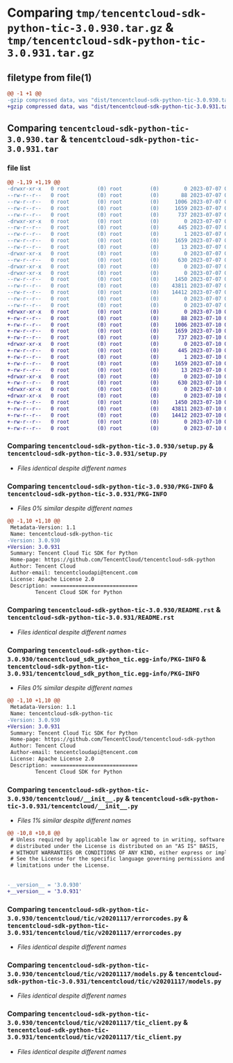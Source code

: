 # Comparing `tmp/tencentcloud-sdk-python-tic-3.0.930.tar.gz` & `tmp/tencentcloud-sdk-python-tic-3.0.931.tar.gz`

## filetype from file(1)

```diff
@@ -1 +1 @@
-gzip compressed data, was "dist/tencentcloud-sdk-python-tic-3.0.930.tar", last modified: Fri Jul  7 00:34:05 2023, max compression
+gzip compressed data, was "dist/tencentcloud-sdk-python-tic-3.0.931.tar", last modified: Mon Jul 10 00:54:24 2023, max compression
```

## Comparing `tencentcloud-sdk-python-tic-3.0.930.tar` & `tencentcloud-sdk-python-tic-3.0.931.tar`

### file list

```diff
@@ -1,19 +1,19 @@
-drwxr-xr-x   0 root         (0) root         (0)        0 2023-07-07 00:34:05.000000 tencentcloud-sdk-python-tic-3.0.930/
--rw-r--r--   0 root         (0) root         (0)       88 2023-07-07 00:34:05.000000 tencentcloud-sdk-python-tic-3.0.930/setup.cfg
--rw-r--r--   0 root         (0) root         (0)     1006 2023-07-07 00:34:05.000000 tencentcloud-sdk-python-tic-3.0.930/setup.py
--rw-r--r--   0 root         (0) root         (0)     1659 2023-07-07 00:34:05.000000 tencentcloud-sdk-python-tic-3.0.930/PKG-INFO
--rw-r--r--   0 root         (0) root         (0)      737 2023-07-07 00:34:05.000000 tencentcloud-sdk-python-tic-3.0.930/README.rst
-drwxr-xr-x   0 root         (0) root         (0)        0 2023-07-07 00:34:05.000000 tencentcloud-sdk-python-tic-3.0.930/tencentcloud_sdk_python_tic.egg-info/
--rw-r--r--   0 root         (0) root         (0)      445 2023-07-07 00:34:05.000000 tencentcloud-sdk-python-tic-3.0.930/tencentcloud_sdk_python_tic.egg-info/SOURCES.txt
--rw-r--r--   0 root         (0) root         (0)        1 2023-07-07 00:34:05.000000 tencentcloud-sdk-python-tic-3.0.930/tencentcloud_sdk_python_tic.egg-info/dependency_links.txt
--rw-r--r--   0 root         (0) root         (0)     1659 2023-07-07 00:34:05.000000 tencentcloud-sdk-python-tic-3.0.930/tencentcloud_sdk_python_tic.egg-info/PKG-INFO
--rw-r--r--   0 root         (0) root         (0)       13 2023-07-07 00:34:05.000000 tencentcloud-sdk-python-tic-3.0.930/tencentcloud_sdk_python_tic.egg-info/top_level.txt
-drwxr-xr-x   0 root         (0) root         (0)        0 2023-07-07 00:34:05.000000 tencentcloud-sdk-python-tic-3.0.930/tencentcloud/
--rw-r--r--   0 root         (0) root         (0)      630 2023-07-07 00:34:05.000000 tencentcloud-sdk-python-tic-3.0.930/tencentcloud/__init__.py
-drwxr-xr-x   0 root         (0) root         (0)        0 2023-07-07 00:34:05.000000 tencentcloud-sdk-python-tic-3.0.930/tencentcloud/tic/
-drwxr-xr-x   0 root         (0) root         (0)        0 2023-07-07 00:34:05.000000 tencentcloud-sdk-python-tic-3.0.930/tencentcloud/tic/v20201117/
--rw-r--r--   0 root         (0) root         (0)     1450 2023-07-07 00:34:05.000000 tencentcloud-sdk-python-tic-3.0.930/tencentcloud/tic/v20201117/errorcodes.py
--rw-r--r--   0 root         (0) root         (0)    43811 2023-07-07 00:34:05.000000 tencentcloud-sdk-python-tic-3.0.930/tencentcloud/tic/v20201117/models.py
--rw-r--r--   0 root         (0) root         (0)    14412 2023-07-07 00:34:05.000000 tencentcloud-sdk-python-tic-3.0.930/tencentcloud/tic/v20201117/tic_client.py
--rw-r--r--   0 root         (0) root         (0)        0 2023-07-07 00:34:05.000000 tencentcloud-sdk-python-tic-3.0.930/tencentcloud/tic/v20201117/__init__.py
--rw-r--r--   0 root         (0) root         (0)        0 2023-07-07 00:34:05.000000 tencentcloud-sdk-python-tic-3.0.930/tencentcloud/tic/__init__.py
+drwxr-xr-x   0 root         (0) root         (0)        0 2023-07-10 00:54:24.000000 tencentcloud-sdk-python-tic-3.0.931/
+-rw-r--r--   0 root         (0) root         (0)       88 2023-07-10 00:54:24.000000 tencentcloud-sdk-python-tic-3.0.931/setup.cfg
+-rw-r--r--   0 root         (0) root         (0)     1006 2023-07-10 00:54:24.000000 tencentcloud-sdk-python-tic-3.0.931/setup.py
+-rw-r--r--   0 root         (0) root         (0)     1659 2023-07-10 00:54:24.000000 tencentcloud-sdk-python-tic-3.0.931/PKG-INFO
+-rw-r--r--   0 root         (0) root         (0)      737 2023-07-10 00:54:24.000000 tencentcloud-sdk-python-tic-3.0.931/README.rst
+drwxr-xr-x   0 root         (0) root         (0)        0 2023-07-10 00:54:24.000000 tencentcloud-sdk-python-tic-3.0.931/tencentcloud_sdk_python_tic.egg-info/
+-rw-r--r--   0 root         (0) root         (0)      445 2023-07-10 00:54:24.000000 tencentcloud-sdk-python-tic-3.0.931/tencentcloud_sdk_python_tic.egg-info/SOURCES.txt
+-rw-r--r--   0 root         (0) root         (0)        1 2023-07-10 00:54:24.000000 tencentcloud-sdk-python-tic-3.0.931/tencentcloud_sdk_python_tic.egg-info/dependency_links.txt
+-rw-r--r--   0 root         (0) root         (0)     1659 2023-07-10 00:54:24.000000 tencentcloud-sdk-python-tic-3.0.931/tencentcloud_sdk_python_tic.egg-info/PKG-INFO
+-rw-r--r--   0 root         (0) root         (0)       13 2023-07-10 00:54:24.000000 tencentcloud-sdk-python-tic-3.0.931/tencentcloud_sdk_python_tic.egg-info/top_level.txt
+drwxr-xr-x   0 root         (0) root         (0)        0 2023-07-10 00:54:24.000000 tencentcloud-sdk-python-tic-3.0.931/tencentcloud/
+-rw-r--r--   0 root         (0) root         (0)      630 2023-07-10 00:54:24.000000 tencentcloud-sdk-python-tic-3.0.931/tencentcloud/__init__.py
+drwxr-xr-x   0 root         (0) root         (0)        0 2023-07-10 00:54:24.000000 tencentcloud-sdk-python-tic-3.0.931/tencentcloud/tic/
+drwxr-xr-x   0 root         (0) root         (0)        0 2023-07-10 00:54:24.000000 tencentcloud-sdk-python-tic-3.0.931/tencentcloud/tic/v20201117/
+-rw-r--r--   0 root         (0) root         (0)     1450 2023-07-10 00:54:24.000000 tencentcloud-sdk-python-tic-3.0.931/tencentcloud/tic/v20201117/errorcodes.py
+-rw-r--r--   0 root         (0) root         (0)    43811 2023-07-10 00:54:24.000000 tencentcloud-sdk-python-tic-3.0.931/tencentcloud/tic/v20201117/models.py
+-rw-r--r--   0 root         (0) root         (0)    14412 2023-07-10 00:54:24.000000 tencentcloud-sdk-python-tic-3.0.931/tencentcloud/tic/v20201117/tic_client.py
+-rw-r--r--   0 root         (0) root         (0)        0 2023-07-10 00:54:24.000000 tencentcloud-sdk-python-tic-3.0.931/tencentcloud/tic/v20201117/__init__.py
+-rw-r--r--   0 root         (0) root         (0)        0 2023-07-10 00:54:24.000000 tencentcloud-sdk-python-tic-3.0.931/tencentcloud/tic/__init__.py
```

### Comparing `tencentcloud-sdk-python-tic-3.0.930/setup.py` & `tencentcloud-sdk-python-tic-3.0.931/setup.py`

 * *Files identical despite different names*

### Comparing `tencentcloud-sdk-python-tic-3.0.930/PKG-INFO` & `tencentcloud-sdk-python-tic-3.0.931/PKG-INFO`

 * *Files 0% similar despite different names*

```diff
@@ -1,10 +1,10 @@
 Metadata-Version: 1.1
 Name: tencentcloud-sdk-python-tic
-Version: 3.0.930
+Version: 3.0.931
 Summary: Tencent Cloud Tic SDK for Python
 Home-page: https://github.com/TencentCloud/tencentcloud-sdk-python
 Author: Tencent Cloud
 Author-email: tencentcloudapi@tencent.com
 License: Apache License 2.0
 Description: ============================
         Tencent Cloud SDK for Python
```

### Comparing `tencentcloud-sdk-python-tic-3.0.930/README.rst` & `tencentcloud-sdk-python-tic-3.0.931/README.rst`

 * *Files identical despite different names*

### Comparing `tencentcloud-sdk-python-tic-3.0.930/tencentcloud_sdk_python_tic.egg-info/PKG-INFO` & `tencentcloud-sdk-python-tic-3.0.931/tencentcloud_sdk_python_tic.egg-info/PKG-INFO`

 * *Files 0% similar despite different names*

```diff
@@ -1,10 +1,10 @@
 Metadata-Version: 1.1
 Name: tencentcloud-sdk-python-tic
-Version: 3.0.930
+Version: 3.0.931
 Summary: Tencent Cloud Tic SDK for Python
 Home-page: https://github.com/TencentCloud/tencentcloud-sdk-python
 Author: Tencent Cloud
 Author-email: tencentcloudapi@tencent.com
 License: Apache License 2.0
 Description: ============================
         Tencent Cloud SDK for Python
```

### Comparing `tencentcloud-sdk-python-tic-3.0.930/tencentcloud/__init__.py` & `tencentcloud-sdk-python-tic-3.0.931/tencentcloud/__init__.py`

 * *Files 1% similar despite different names*

```diff
@@ -10,8 +10,8 @@
 # Unless required by applicable law or agreed to in writing, software
 # distributed under the License is distributed on an "AS IS" BASIS,
 # WITHOUT WARRANTIES OR CONDITIONS OF ANY KIND, either express or implied.
 # See the License for the specific language governing permissions and
 # limitations under the License.
 
 
-__version__ = '3.0.930'
+__version__ = '3.0.931'
```

### Comparing `tencentcloud-sdk-python-tic-3.0.930/tencentcloud/tic/v20201117/errorcodes.py` & `tencentcloud-sdk-python-tic-3.0.931/tencentcloud/tic/v20201117/errorcodes.py`

 * *Files identical despite different names*

### Comparing `tencentcloud-sdk-python-tic-3.0.930/tencentcloud/tic/v20201117/models.py` & `tencentcloud-sdk-python-tic-3.0.931/tencentcloud/tic/v20201117/models.py`

 * *Files identical despite different names*

### Comparing `tencentcloud-sdk-python-tic-3.0.930/tencentcloud/tic/v20201117/tic_client.py` & `tencentcloud-sdk-python-tic-3.0.931/tencentcloud/tic/v20201117/tic_client.py`

 * *Files identical despite different names*

